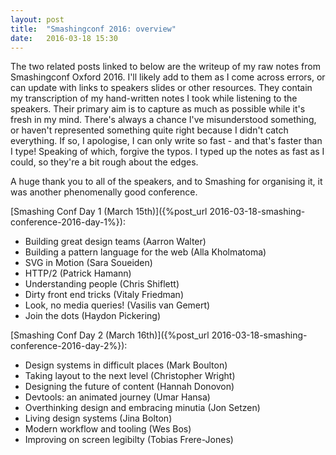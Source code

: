```yaml
---
layout: post
title:  "Smashingconf 2016: overview"
date:   2016-03-18 15:30
---
```


The two related posts linked to below are the writeup of my raw notes from Smashingconf Oxford 2016. I'll likely add to them as I come across errors, or can update with links to speakers slides or other resources. They contain my transcription of my hand-written notes I took while listening to the speakers. Their primary aim is to capture as much as possible while it's fresh in my mind. There's always a chance I've misunderstood something, or haven't represented something quite right because I didn't catch everything. If so, I apologise, I can only write so fast - and that's faster than I type! Speaking of which, forgive the typos. I typed up the notes as fast as I could, so they're a bit rough about the edges.

A huge thank you to all of the speakers, and to Smashing for organising it, it was another phenomenally good conference.


[Smashing Conf Day 1 (March 15th)]({%post_url 2016-03-18-smashing-conference-2016-day-1%}):
  - Building great design teams (Aarron Walter)
  - Building a pattern language for the web (Alla Kholmatoma)
  - SVG in Motion (Sara Soueiden)
  - HTTP/2 (Patrick Hamann)
  - Understanding people (Chris Shiflett)
  - Dirty front end tricks (Vitaly Friedman)
  - Look, no media queries! (Vasilis van Gemert)
  - Join the dots (Haydon Pickering)
  
[Smashing Conf Day 2 (March 16th)]({%post_url 2016-03-18-smashing-conference-2016-day-2%}):
  - Design systems in difficult places (Mark Boulton)
  - Taking layout to the next level (Christopher Wright)
  - Designing the future of content (Hannah Donovon)
  - Devtools: an animated journey (Umar Hansa)
  - Overthinking design and embracing minutia (Jon Setzen)
  - Living design systems (Jina Bolton)
  - Modern workflow and tooling (Wes Bos)
  - Improving on screen legibilty (Tobias Frere-Jones)
